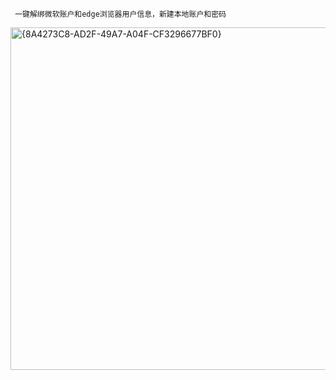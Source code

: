 
     一键解绑微软账户和edge浏览器用户信息，新建本地账户和密码  

 <img width="845" height="548" alt="{8A4273C8-AD2F-49A7-A04F-CF3296677BF0}" src="https://github.com/user-attachments/assets/01432980-97cf-4aed-97cf-70d9b6b87bf6" />

